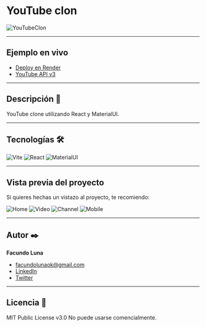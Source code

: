 # YouTube clon

![YouTubeClon](https://ibb.co/68zN4q8)

---

## Ejemplo en vivo

- [Deploy en Render](https://youtubeclone.onrender.com/)
- [YouTube API v3](https://rapidapi.com/ytdlfree/api/youtube-v31)

---

## Descripción 📑

YouTube clone utilizando React y MaterialUI.

---

## Tecnologías 🛠

![Vite](https://img.shields.io/badge/Vite-B73BFE?style=for-the-badge&logo=vite&logoColor=FFD62E)
![React](https://img.shields.io/badge/React-20232A?style=for-the-badge&logo=react&logoColor=61DAFB)
![MaterialUI](https://img.shields.io/badge/Material%20UI-007FFF?style=for-the-badge&logo=mui&logoColor=white)

---

## Vista previa del proyecto

Si quieres hechas un vistazo al proyecto, te recomiendo:

![Home](https://ibb.co/68zN4q8)
![Video](https://ibb.co/CJgdq6v)
![Channel](https://ibb.co/CQbRCBm)
![Mobile](https://ibb.co/zm75XSp)

---

## Autor ✒️

**Facundo Luna**

- [facundolunaok@gmail.com](facundolunaok@gmail.com)
- [LinkedIn](https://www.linkedin.com/in/facundoluna/)
- [Twitter](https://twitter.com/FacuFrontend)

---

## Licencia 📄

MIT Public License v3.0
No puede usarse comencialmente.
